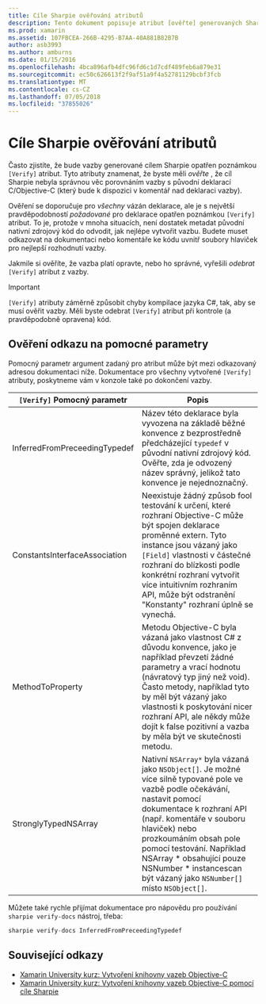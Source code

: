 ```yaml
---
title: Cíle Sharpie ověřování atributů
description: Tento dokument popisuje atribut [ověřte] generovaných Sharpie cíle. Atribut [ověřte] zvýrazní pro vývojáře, kde by měl ručně ověřují Sharpie cíl výstupu.
ms.prod: xamarin
ms.assetid: 107FBCEA-266B-4295-B7AA-40A881B82B7B
author: asb3993
ms.author: amburns
ms.date: 01/15/2016
ms.openlocfilehash: 4bca896afb4dfc96fd6c1d7cdf489feb6a879e31
ms.sourcegitcommit: ec50c626613f2f9af51a9f4a52781129bcbf3fcb
ms.translationtype: MT
ms.contentlocale: cs-CZ
ms.lasthandoff: 07/05/2018
ms.locfileid: "37855026"
---
```

# <a name="objective-sharpie-verify-attributes"></a>Cíle Sharpie ověřování atributů

Často zjistíte, že bude vazby generované cílem Sharpie opatřen poznámkou `[Verify]` atribut. Tyto atributy znamenat, že byste měli _ověřte_ , že cíl Sharpie nebyla správnou věc porovnáním vazby s původní deklarací C/Objective-C (který bude k dispozici v komentář nad deklaraci vazby).

Ověření se doporučuje pro _všechny_ vázán deklarace, ale je s největší pravděpodobností _požadované_ pro deklarace opatřen poznámkou `[Verify]` atribut. To je, protože v mnoha situacích, není dostatek metadat původní nativní zdrojový kód do odvodit, jak nejlépe vytvořit vazbu. Budete muset odkazovat na dokumentaci nebo komentáře ke kódu uvnitř soubory hlaviček pro nejlepší rozhodnutí vazby.

Jakmile si ověříte, že vazba platí opravte, nebo ho správné, vyřešili _odebrat_ `[Verify]` atribut z vazby.

> [!IMPORTANT]
> `[Verify]` atributy záměrně způsobit chyby kompilace jazyka C#, tak, aby se musí ověřit vazby. Měli byste odebrat `[Verify]` atribut při kontrole (a pravděpodobně opravena) kód.

## <a name="verify-hints-reference"></a>Ověření odkazu na pomocné parametry

Pomocný parametr argument zadaný pro atribut může být mezi odkazovaný adresou dokumentaci níže. Dokumentace pro všechny vytvořené `[Verify]` atributy, poskytneme vám v konzole také po dokončení vazby.

|`[Verify]` Pomocný parametr|Popis|
|---|---|
|InferredFromPreceedingTypedef|Název této deklarace byla vyvozena na základě běžné konvence z bezprostředně předcházející `typedef` v původní nativní zdrojový kód. Ověřte, zda je odvozený název správný, jelikož tato konvence je nejednoznačný.|
|ConstantsInterfaceAssociation|Neexistuje žádný způsob fool testování k určení, které rozhraní Objective-C může být spojen deklarace proměnné extern. Tyto instance jsou vázaný jako `[Field]` vlastnosti v částečné rozhraní do blízkosti podle konkrétní rozhraní vytvořit více intuitivním rozhraním API, může být odstranění "Konstanty" rozhraní úplně se vynechá.|
|MethodToProperty|Metodu Objective-C byla vázaná jako vlastnost C# z důvodu konvence, jako je například převzetí žádné parametry a vrací hodnotu (návratový typ jiný než void). Často metody, například tyto by měl být vázaný jako vlastnosti k poskytování nicer rozhraní API, ale někdy může dojít k false pozitivní a vazba by měla být ve skutečnosti metodu.|
|StronglyTypedNSArray|Nativní `NSArray*` byla vázaná jako `NSObject[]`. Je možné více silně typované pole ve vazbě podle očekávání, nastavit pomocí dokumentace k rozhraní API (např. komentáře v souboru hlaviček) nebo prozkoumáním obsah pole pomocí testování. Například NSArray * obsahující pouze NSNumber * instancescan být vázaný jako `NSNumber[]` místo `NSObject[]`.|

Můžete také rychle přijímat dokumentace pro nápovědu pro používání `sharpie verify-docs` nástroj, třeba:

```csharp
sharpie verify-docs InferredFromPreceedingTypedef
```

## <a name="related-links"></a>Související odkazy

- [Xamarin University kurz: Vytvoření knihovny vazeb Objective-C](https://university.xamarin.com/classes/track/all#building-an-objective-c-bindings-library)
- [Xamarin University kurz: Vytvoření knihovny vazeb Objective-C pomocí cíle Sharpie](https://university.xamarin.com/classes/track/all#build-an-objective-c-bindings-library-with-objective-sharpie)
